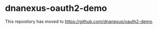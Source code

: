 dnanexus-oauth2-demo
====================

This repository has moved to https://github.com/dnanexus/oauth2-demo.

